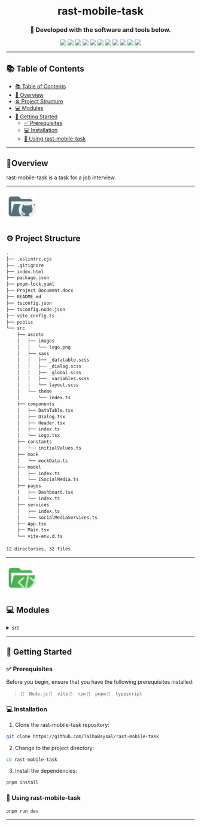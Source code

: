 
<div align="center">
<h1 align="center">
<br>
rast-mobile-task
</h1>
<h3 align="center">🚀 Developed with the software and tools below.</h3>
<p align="center">

<img src="https://img.shields.io/badge/React-61DAFB.svg?style=for-the-badge&logo=React&logoColor=white" />
<img src="https://img.shields.io/badge/TypeScript-007ACC.svg?style=for-the-badge&logo=typescript&logoColor=white" />
<img src="https://img.shields.io/badge/HTML5-E34F26.svg?style=for-the-badge&logo=HTML5&logoColor=white" />
<img src="https://img.shields.io/badge/SASS-CC6699.svg?style=for-the-badge&logo=sass&logoColor=white" />
<img src="https://img.shields.io/badge/Vite-646CFF.svg?style=for-the-badge&logo=vite&logoColor=white" />
<img src="https://img.shields.io/badge/PNPM-F69220.svg?style=for-the-badge&logo=pnpm&logoColor=white" />
<img src="https://img.shields.io/badge/Material--UI-0081CB.svg?style=for-the-badge&logo=material-ui&logoColor=white" />
<img src="https://img.shields.io/badge/DevExtreme-73BFB8.svg?style=for-the-badge" />
<img src="https://img.shields.io/badge/Formik-61DAFB.svg?style=for-the-badge" />
<img src="https://img.shields.io/badge/JSON-000000.svg?style=for-the-badge&logo=JSON&logoColor=white" />
<a href="https://fontawesome.com" target="_blank">
  <img src="https://img.shields.io/badge/Font%20Awesome-5C2D91.svg?style=for-the-badge&logo=font-awesome&logoColor=white">
</a>
  
</p>

</div>

---
## 📚 Table of Contents
- [📚 Table of Contents](#-table-of-contents)
- [📍 Overview](#overview)
- [⚙️ Project Structure](#️-project-structure)
- [💻 Modules](#-modules)
- [🚀 Getting Started](#-getting-started)
  - [✅ Prerequisites](#-prerequisites)
  - [💻 Installation](#-installation)
  - [🤖 Using rast-mobile-task](#-using-rast-mobile-task)

---

## 📍Overview

rast-mobile-task is a task for a job interview.

---

<img src="https://raw.githubusercontent.com/PKief/vscode-material-icon-theme/ec559a9f6bfd399b82bb44393651661b08aaf7ba/icons/folder-github-open.svg" width="80" />

## ⚙️ Project Structure

```bash
.
├── .eslintrc.cjs
├── .gitignore
├── index.html
├── package.json
├── pnpm-lock.yaml
├── Project Document.docx
├── README.md
├── tsconfig.json
├── tsconfig.node.json
├── vite.config.ts
├── public
└── src
    ├── assets
    │   ├── images
    │   │   └── logo.png
    │   ├── sass
    │   │   ├── _datatable.scss
    │   │   ├── _dialog.scss
    │   │   ├── _global.scss
    │   │   ├── _variables.scss
    │   │   └── layout.scss
    │   └── theme
    │       └── index.ts
    ├── components
    │   ├── DataTable.tsx
    │   ├── Dialog.tsx
    │   ├── Header.tsx
    │   ├── index.ts
    │   └── Logo.tsx
    ├── constants
    │   └── initialValues.ts
    ├── mock
    │   └── mockData.ts
    ├── model
    │   ├── index.ts
    │   └── ISocialMedia.ts
    ├── pages
    │   ├── Dashboard.tsx
    │   └── index.ts
    ├── services
    │   ├── index.ts
    │   └── socialMediaServices.ts
    ├── App.tsx
    ├── Main.tsx
    └── vite-env.d.ts

12 directories, 32 files
```
---

<img src="https://raw.githubusercontent.com/PKief/vscode-material-icon-theme/ec559a9f6bfd399b82bb44393651661b08aaf7ba/icons/folder-src-open.svg" width="80" />

## 💻 Modules

<details closed>
<summary>src</summary>
<br/>
<details closed>
<summary>assets</summary>
<br/>
<details closed>
<summary>images</summary>

| File                     | Summary                                                                                                                                                                                                                    |
|:-------------------------|:---------------------------------------------------------------------------------------------------------------------------------------------------------------------------------------------------------------------------|
| [logo.png](src/assets/images/logo.png)         | Logo for company name. |
      
</details>
    
<details closed>
<summary>sass</summary>
      
| File                     | Summary                                                                                                                                                                                                                    |
|:-------------------------|:---------------------------------------------------------------------------------------------------------------------------------------------------------------------------------------------------------------------------|
| [_datatable.scss](src/assets/sass/_datatable.scss)         | This code defines styles for a container and a data grid component, including its header, search input, and pager. |
| [_dialog.scss](src/assets/sass/_dialog.scss)         |  This code defines styles for a dialog container, including its positioning, background color, button and input containers, and close icon. |
| [_global.scss](src/assets/sass/_global.scss)         |  This code sets the global font family for all elements using a variable defined in the "_variables" file. |
| [_variables.scss](src/assets/sass/_variables.scss)         | This code defines variables for primary color, secondary color, global font family, and breakpoints. |
| [layout.scss](src/assets/sass/layout.scss)         | This code imports styles from "_datatable", "_variables", "_dialog", and "_global" files. |
      
</details>
    
<details closed>
<summary>theme</summary>
      
| File                     | Summary                                                                                                                                                                                                                    |
|:-------------------------|:---------------------------------------------------------------------------------------------------------------------------------------------------------------------------------------------------------------------------|
| [index.ts](src/assets/theme/index.ts)         | This code creates a MUI theme with custom palette and button styles overrides. |
      
</details>
<br/>
</details>
  
<details closed>
<summary>components</summary>
      
| File                     | Summary                                                                                                                                                                                                                    |
|:-------------------------|:---------------------------------------------------------------------------------------------------------------------------------------------------------------------------------------------------------------------------|
| [DataTable.tsx](src/components/DataTable.tsx)         | This code defines a functional component called DataTable, which renders a DataGrid component with filtering, pagination, and a dialog. It utilizes various MUI and DevExtreme components and manages state using React hooks. |
| [Dialog.tsx](src/components/Dialog.tsx)         | This code defines a dialog component called Dialog, which is a modal form used for adding social media information. It uses MUI components such as Modal, TextField, Button, and icons. The form data is managed using Formik and onSubmit, the form data is submitted and saved using an API call. |
| [Header.tsx](src/components/Header.tsx)         | This code defines a header component called Header, which includes an AppBar and a responsive Drawer. It uses MUI components such as AppBar, Toolbar, IconButton, Button, Drawer, List, ListItem, ListItemButton, ListItemText, Typography, and icons from MUI and FontAwesome. The header displays a logo, navigation buttons, and social media icons. The Drawer is used for mobile devices to display a collapsible menu. |
| [index.ts](src/components/index.ts)         | This code exports the components Header, Logo, DataTable, and Dialog. |
| [Logo.tsx](src/components/Logo.tsx)         | This code defines a Logo component that renders an image using the LogoImage. |
      
</details> 

<details closed>
<summary>constants</summary>
      
| File                     | Summary                                                                                                                                                                                                                    |
|:-------------------------|:---------------------------------------------------------------------------------------------------------------------------------------------------------------------------------------------------------------------------|
| [initialValues.tsx](src/constants/initialValues.ts)  | This code defines an initialSocialMedia constant that represents an instance of the ISocialMedia interface. |
      
</details> 
  
<details closed>
<summary>mock</summary>
      
| File                     | Summary                                                                                                                                                                                                                    |
|:-------------------------|:---------------------------------------------------------------------------------------------------------------------------------------------------------------------------------------------------------------------------|
| [mockData.ts](src/mock/mockData.ts)  | This code defines a mockData constant that represents an array of objects conforming to the ISocialMedia interface. |
      
</details> 
  
<details closed>
<summary>model</summary>
      
| File                     | Summary                                                                                                                                                                                                                    |
|:-------------------------|:---------------------------------------------------------------------------------------------------------------------------------------------------------------------------------------------------------------------------|
| [index.ts](src/model/index.ts)  | This code exports the ISocialMedia interface using ES module syntax. |
| [ISocialMedia.ts](src/model/ISocialMedia.ts)  | This code defines and exports an interface named ISocialMedia. |
      
</details> 
  
<details closed>
<summary>pages</summary>
      
| File                     | Summary                                                                                                                                                                                                                    |
|:-------------------------|:---------------------------------------------------------------------------------------------------------------------------------------------------------------------------------------------------------------------------|
| [Dashboard.tsx](src/pages/Dashboard.tsx)  | This code defines a Dashboard component that renders a Box container with a background gradient and a DataTable component in the center. |
| [index.ts](src/pages/index.ts)  | This code exports the Dashboard component. |
      
</details> 
  
<details closed>
<summary>services</summary>
      
| File                     | Summary                                                                                                                                                                                                                    |
|:-------------------------|:---------------------------------------------------------------------------------------------------------------------------------------------------------------------------------------------------------------------------|
| [index.ts](src/services/index.ts)  | This code exports the addSocialMedia function from the socialMediaServices module. |
| [socialMediaServices.ts](src/services/socialMediaServices.ts)  | This code defines the addSocialMedia function, which takes in newData and setData as parameters and updates the state with the new social media data. It also stores the updated data in the local storage. |
  
</details> 
  
| File                     | Summary                                                                                                                                                                                                                    |
|:-------------------------|:---------------------------------------------------------------------------------------------------------------------------------------------------------------------------------------------------------------------------|
| [App.tsx](src/App.tsx)  | This code imports necessary CSS files for styling and sets up the main structure of the application. It uses Material-UI's Container component to wrap the Header and Dashboard. |
| [main.tsx](src/main.tsx)  | This code renders the App component into the root element of the HTML document. It wraps the App component with a ThemeProvider and a StyledEngineProvider for applying the MUI theme and styling. The rendering is done using ReactDOM.createRoot method. The code enforces strict mode during development. |
  
</details>

<hr />

## 🚀 Getting Started

### ✅ Prerequisites

Before you begin, ensure that you have the following prerequisites installed:
> `📌  Node.js`
> `📌  vite`
> `📌  npm`
> `📌  pnpm`
> `📌  typescript`

### 💻 Installation

1. Clone the rast-mobile-task repository:
```sh
git clone https://github.com/TalhaBaysal/rast-mobile-task
```

2. Change to the project directory:
```sh
cd rast-mobile-task
```

3. Install the dependencies:
```sh
pnpm install
```

### 🤖 Using rast-mobile-task

```sh
pnpm run dev
```

<hr />

